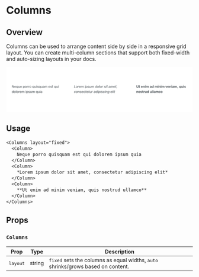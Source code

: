 # Columns

## Overview

Columns can be used to arrange content side by side in a responsive grid layout. You can create multi-column sections that support both fixed-width and auto-sizing layouts in your docs. 

<img src="columns.png" width="800" />

## Usage

```mdx
<Columns layout="fixed">
  <Column>
    Neque porro quisquam est qui dolorem ipsum quia
  </Column>
  <Column>
    *Lorem ipsum dolor sit amet, consectetur adipiscing elit*
  </Column>
  <Column>
    **Ut enim ad minim veniam, quis nostrud ullamco**
  </Column>
</Columns>
```

## Props

### `Columns`
| Prop           | Type   | Description                                        |
| -------------- | ------ | ---------------------------------------------------|
| `layout`       | string | `fixed` sets the columns as equal widths, `auto` shrinks/grows based on content. |
